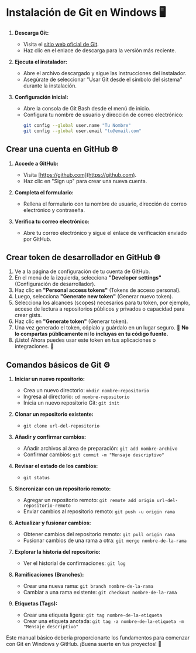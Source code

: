 # Instalación de Git en Windows 🖥️

1. **Descarga Git:**
   - Visita el [sitio web oficial de Git](https://git-scm.com/download/win).
   - Haz clic en el enlace de descarga para la versión más reciente.

2. **Ejecuta el instalador:**
   - Abre el archivo descargado y sigue las instrucciones del instalador.
   - Asegúrate de seleccionar "Usar Git desde el símbolo del sistema" durante la instalación.

3. **Configuración inicial:**
   - Abre la consola de Git Bash desde el menú de inicio.
   - Configura tu nombre de usuario y dirección de correo electrónico:
     ```bash
     git config --global user.name "Tu Nombre"
     git config --global user.email "tu@email.com"
     ```

## Crear una cuenta en GitHub 🌐

1. **Accede a GitHub:**
   - Visita [https://github.com](https://github.com).
   - Haz clic en "Sign up" para crear una nueva cuenta.

2. **Completa el formulario:**
   - Rellena el formulario con tu nombre de usuario, dirección de correo electrónico y contraseña.

3. **Verifica tu correo electrónico:**
   - Abre tu correo electrónico y sigue el enlace de verificación enviado por GitHub.
  
## Crear token de desarrollador en GitHub 🌐

1. Ve a la página de configuración de tu cuenta de GitHub.
2. En el menú de la izquierda, selecciona **"Developer settings"** (Configuración de desarrollador).
3. Haz clic en **"Personal access tokens"** (Tokens de acceso personal).
4. Luego, selecciona **"Generate new token"** (Generar nuevo token).
5. Selecciona los alcances (scopes) necesarios para tu token, por ejemplo, acceso de lectura a repositorios públicos y privados o capacidad para crear gists.
6. Haz clic en **"Generate token"** (Generar token).
7. Una vez generado el token, cópialo y guárdalo en un lugar seguro. 📝 **No lo compartas públicamente ni lo incluyas en tu código fuente.**
8. ¡Listo! Ahora puedes usar este token en tus aplicaciones o integraciones. 🚀

## Comandos básicos de Git ⚙️

1. **Iniciar un nuevo repositorio:**
   - Crea un nuevo directorio: `mkdir nombre-repositorio`
   - Ingresa al directorio: `cd nombre-repositorio`
   - Inicia un nuevo repositorio Git: `git init`

2. **Clonar un repositorio existente:**
   - `git clone url-del-repositorio`

3. **Añadir y confirmar cambios:**
   - Añadir archivos al área de preparación: `git add nombre-archivo`
   - Confirmar cambios: `git commit -m "Mensaje descriptivo"`

4. **Revisar el estado de los cambios:**
   - `git status`

5. **Sincronizar con un repositorio remoto:**
   - Agregar un repositorio remoto: `git remote add origin url-del-repositorio-remoto`
   - Enviar cambios al repositorio remoto: `git push -u origin rama`

6. **Actualizar y fusionar cambios:**
   - Obtener cambios del repositorio remoto: `git pull origin rama`
   - Fusionar cambios de una rama a otra: `git merge nombre-de-la-rama`

7. **Explorar la historia del repositorio:**
   - Ver el historial de confirmaciones: `git log`

8. **Ramificaciones (Branches):**
   - Crear una nueva rama: `git branch nombre-de-la-rama`
   - Cambiar a una rama existente: `git checkout nombre-de-la-rama`

9. **Etiquetas (Tags):**
   - Crear una etiqueta ligera: `git tag nombre-de-la-etiqueta`
   - Crear una etiqueta anotada: `git tag -a nombre-de-la-etiqueta -m "Mensaje descriptivo"`

Este manual básico debería proporcionarte los fundamentos para comenzar con Git en Windows y GitHub. ¡Buena suerte en tus proyectos! 🚀
